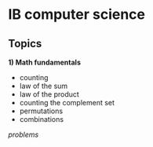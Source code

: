# IB computer science

## Topics
**1) Math fundamentals**
- counting
- law of the sum
- law of the product
- counting the complement set
- permutations
- combinations

*problems*
